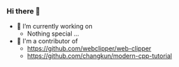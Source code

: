 ### Hi there 👋

- 🔭 I’m currently working on
  - Nothing special ...
- 👯 I'm a contributor of
  - https://github.com/webclipper/web-clipper
  - https://github.com/changkun/modern-cpp-tutorial

<!--
**OkamiWong/OkamiWong** is a ✨ _special_ ✨ repository because its `README.md` (this file) appears on your GitHub profile.

Here are some ideas to get you started:

- 🔭 I’m currently working on ...
- 🌱 I’m currently learning ...
- 👯 I’m looking to collaborate on ...
- 🤔 I’m looking for help with ...
- 💬 Ask me about ...
- 📫 How to reach me: ...
- 😄 Pronouns: ...
- ⚡ Fun fact: ...
-->
